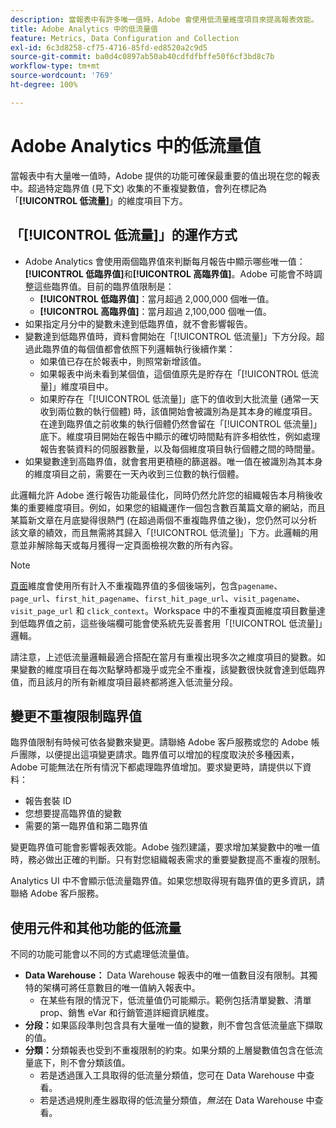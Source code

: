 ```yaml
---
description: 當報表中有許多唯一值時，Adobe 會使用低流量維度項目來提高報表效能。
title: Adobe Analytics 中的低流量值
feature: Metrics, Data Configuration and Collection
exl-id: 6c3d8258-cf75-4716-85fd-ed8520a2c9d5
source-git-commit: ba0d4c0897ab50ab40cdfdfbffe50f6cf3bd8c7b
workflow-type: tm+mt
source-wordcount: '769'
ht-degree: 100%

---
```


# Adobe Analytics 中的低流量值

當報表中有大量唯一值時，Adobe 提供的功能可確保最重要的值出現在您的報表中。超過特定臨界值 (見下文) 收集的不重複變數值，會列在標記為「**[!UICONTROL 低流量]**」的維度項目下方。

## 「[!UICONTROL 低流量]」的運作方式

* Adobe Analytics 會使用兩個臨界值來判斷每月報告中顯示哪些唯一值：**[!UICONTROL 低臨界值]**&#x200B;和&#x200B;**[!UICONTROL 高臨界值]**。Adobe 可能會不時調整這些臨界值。目前的臨界值限制是：
   * **[!UICONTROL 低臨界值]**：當月超過 2,000,000 個唯一值。
   * **[!UICONTROL 高臨界值]**：當月超過 2,100,000 個唯一值。
* 如果指定月分中的變數未達到低臨界值，就不會影響報告。
* 變數達到低臨界值時，資料會開始在「[!UICONTROL 低流量]」下方分段。超過此臨界值的每個值都會依照下列邏輯執行後續作業：
   * 如果值已存在於報表中，則照常新增該值。
   * 如果報表中尚未看到某個值，這個值原先是貯存在「[!UICONTROL 低流量]」維度項目中。
   * 如果貯存在「[!UICONTROL 低流量]」底下的值收到大批流量 (通常一天收到兩位數的執行個體) 時，該值開始會被識別為是其本身的維度項目。在達到臨界值之前收集的執行個體仍然會留在「[!UICONTROL 低流量]」底下。維度項目開始在報告中顯示的確切時間點有許多相依性，例如處理報告套裝資料的伺服器數量，以及每個維度項目執行個體之間的時間量。
* 如果變數達到高臨界值，就會套用更積極的篩選器。唯一值在被識別為其本身的維度項目之前，需要在一天內收到三位數的執行個體。

此邏輯允許 Adobe 進行報告功能最佳化，同時仍然允許您的組織報告本月稍後收集的重要維度項目。例如，如果您的組織運作一個包含數百萬篇文章的網站，而且某篇新文章在月底變得很熱門 (在超過兩個不重複臨界值之後)，您仍然可以分析該文章的績效，而且無需將其歸入「[!UICONTROL 低流量]」下方。此邏輯的用意並非解除每天或每月獲得一定頁面檢視次數的所有內容。

>[!NOTE]
>[頁面](../components/dimensions/page.md)維度會使用所有計入不重複臨界值的多個後端列，包含`pagename`、`page_url`、`first_hit_pagename`、`first_hit_page_url`、`visit_pagename`、`visit_page_url` 和 `click_context`。Workspace 中的不重複頁面維度項目數量達到低臨界值之前，這些後端欄可能會使系統先妥善套用「[!UICONTROL 低流量]」邏輯。

請注意，上述低流量邏輯最適合搭配在當月有重複出現多次之維度項目的變數。如果變數的維度項目在每次點擊時都幾乎或完全不重複，該變數很快就會達到低臨界值，而且該月的所有新維度項目最終都將進入低流量分段。

## 變更不重複限制臨界值

臨界值限制有時候可依各變數來變更。請聯絡 Adobe 客戶服務或您的 Adobe 帳戶團隊，以便提出這項變更請求。臨界值可以增加的程度取決於多種因素，Adobe 可能無法在所有情況下都處理臨界值增加。要求變更時，請提供以下資料：

* 報告套裝 ID
* 您想要提高臨界值的變數
* 需要的第一臨界值和第二臨界值

變更臨界值可能會影響報表效能。Adobe 強烈建議，要求增加某變數中的唯一值時，務必做出正確的判斷。只有對您組織報表需求的重要變數提高不重複的限制。

Analytics UI 中不會顯示低流量臨界值。如果您想取得現有臨界值的更多資訊，請聯絡 Adobe 客戶服務。

## 使用元件和其他功能的低流量

不同的功能可能會以不同的方式處理低流量值。

* **Data Warehouse：** Data Warehouse 報表中的唯一值數目沒有限制。其獨特的架構可將任意數目的唯一值納入報表中。
   * 在某些有限的情況下，低流量值仍可能顯示。範例包括清單變數、清單 prop、銷售 eVar 和行銷管道詳細資訊維度。
* **分段：**&#x200B;如果區段準則包含具有大量唯一值的變數，則不會包含低流量底下擷取的值。
* **分類：**&#x200B;分類報表也受到不重複限制的約束。如果分類的上層變數值包含在低流量底下，則不會分類該值。
   * 若是透過匯入工具取得的低流量分類值，您可在 Data Warehouse 中查看。<!-- AN-115871 -->
   * 若是透過規則產生器取得的低流量分類值，*無法*&#x200B;在 Data Warehouse 中查看。<!-- AN-122872 -->
